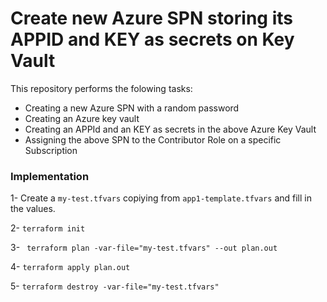 # Create new Azure SPN storing its APPID and KEY as secrets on Key Vault 

This repository performs the folowing tasks:

* Creating a new Azure SPN with a random password
* Creating an Azure key vault
* Creating an APPId and an KEY as secrets in the above Azure Key Vault
* Assigning the above SPN to the Contributor Role on a specific Subscription

### Implementation

1- Create a ```my-test.tfvars``` copiying from ```app1-template.tfvars``` and fill in the values.

2- ```terraform init```

3- ``` terraform plan -var-file="my-test.tfvars" --out plan.out```

4- ```terraform apply plan.out```

5- ```terraform destroy -var-file="my-test.tfvars"```